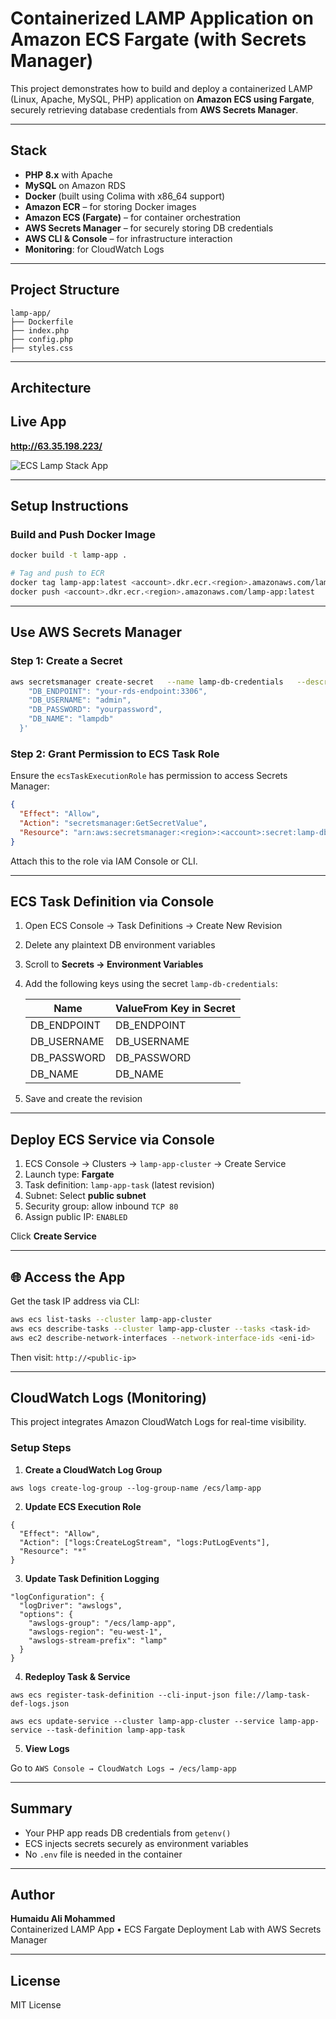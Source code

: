 
# Containerized LAMP Application on Amazon ECS Fargate (with Secrets Manager)

This project demonstrates how to build and deploy a containerized LAMP (Linux, Apache, MySQL, PHP) application on **Amazon ECS using Fargate**, securely retrieving database credentials from **AWS Secrets Manager**.

---

## Stack

- **PHP 8.x** with Apache
- **MySQL** on Amazon RDS
- **Docker** (built using Colima with x86_64 support)
- **Amazon ECR** – for storing Docker images
- **Amazon ECS (Fargate)** – for container orchestration
- **AWS Secrets Manager** – for securely storing DB credentials
- **AWS CLI & Console** – for infrastructure interaction
- **Monitoring**: for CloudWatch Logs

---

## Project Structure

```
lamp-app/
├── Dockerfile
├── index.php
├── config.php
├── styles.css
```

---

## Architecture


## Live App

**http://63.35.198.223/**

![ECS Lamp Stack App](sreenshots/lamp-stack-app-ecs-home-page.png)

---
## Setup Instructions

### Build and Push Docker Image

```bash
docker build -t lamp-app .

# Tag and push to ECR
docker tag lamp-app:latest <account>.dkr.ecr.<region>.amazonaws.com/lamp-app:latest
docker push <account>.dkr.ecr.<region>.amazonaws.com/lamp-app:latest
```

---

## Use AWS Secrets Manager

### Step 1: Create a Secret

```bash
aws secretsmanager create-secret   --name lamp-db-credentials   --description "RDS credentials for LAMP app"   --secret-string '{
    "DB_ENDPOINT": "your-rds-endpoint:3306",
    "DB_USERNAME": "admin",
    "DB_PASSWORD": "yourpassword",
    "DB_NAME": "lampdb"
  }'
```

### Step 2: Grant Permission to ECS Task Role

Ensure the `ecsTaskExecutionRole` has permission to access Secrets Manager:

```json
{
  "Effect": "Allow",
  "Action": "secretsmanager:GetSecretValue",
  "Resource": "arn:aws:secretsmanager:<region>:<account>:secret:lamp-db-credentials*"
}
```

Attach this to the role via IAM Console or CLI.

---

## ECS Task Definition via Console

1. Open ECS Console → Task Definitions → Create New Revision
2. Delete any plaintext DB environment variables
3. Scroll to **Secrets → Environment Variables**
4. Add the following keys using the secret `lamp-db-credentials`:

   | Name         | ValueFrom Key in Secret |
   |--------------|--------------------------|
   | DB_ENDPOINT  | DB_ENDPOINT              |
   | DB_USERNAME  | DB_USERNAME              |
   | DB_PASSWORD  | DB_PASSWORD              |
   | DB_NAME      | DB_NAME                  |

5. Save and create the revision

---

##  Deploy ECS Service via Console

1. ECS Console → Clusters → `lamp-app-cluster` → Create Service
2. Launch type: **Fargate**
3. Task definition: `lamp-app-task` (latest revision)
4. Subnet: Select **public subnet**
5. Security group: allow inbound `TCP 80`
6. Assign public IP: `ENABLED`

Click **Create Service**

---

## 🌐 Access the App

Get the task IP address via CLI:

```bash
aws ecs list-tasks --cluster lamp-app-cluster
aws ecs describe-tasks --cluster lamp-app-cluster --tasks <task-id>
aws ec2 describe-network-interfaces --network-interface-ids <eni-id>   --query "NetworkInterfaces[0].Association.PublicIp" --output text
```

Then visit: `http://<public-ip>`

---

## CloudWatch Logs (Monitoring)

This project integrates Amazon CloudWatch Logs for real-time visibility.

### Setup Steps

1. **Create a CloudWatch Log Group**
```
aws logs create-log-group --log-group-name /ecs/lamp-app

```

2. **Update ECS Execution Role**
```
{
  "Effect": "Allow",
  "Action": ["logs:CreateLogStream", "logs:PutLogEvents"],
  "Resource": "*"
}

```

3. **Update Task Definition Logging**
```
"logConfiguration": {
  "logDriver": "awslogs",
  "options": {
    "awslogs-group": "/ecs/lamp-app",
    "awslogs-region": "eu-west-1",
    "awslogs-stream-prefix": "lamp"
  }
}

```

4. **Redeploy Task & Service**
```
aws ecs register-task-definition --cli-input-json file://lamp-task-def-logs.json

aws ecs update-service --cluster lamp-app-cluster --service lamp-app-service --task-definition lamp-app-task

```

5. **View Logs**

Go to `AWS Console → CloudWatch Logs → /ecs/lamp-app`

---

## Summary

- Your PHP app reads DB credentials from `getenv()`
- ECS injects secrets securely as environment variables
- No `.env` file is needed in the container

---

## Author

**Humaidu Ali Mohammed**  
Containerized LAMP App • ECS Fargate Deployment Lab with AWS Secrets Manager

---

## License

MIT License